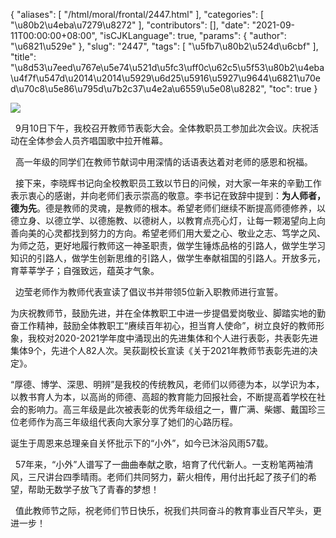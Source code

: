 {
    "aliases": [
        "/html/moral/frontal/2447.html"
    ],
    "categories": [
        "\u80b2\u4eba\u7279\u8272"
    ],
    "contributors": [],
    "date": "2021-09-11T00:00:00+08:00",
    "isCJKLanguage": true,
    "params": {
        "author": "\u6821\u529e"
    },
    "slug": "2447",
    "tags": [
        "\u5fb7\u80b2\u524d\u6cbf"
    ],
    "title": "\u8d53\u7eed\u767e\u5e74\u521d\u5fc3\uff0c\u62c5\u5f53\u80b2\u4eba\u4f7f\u547d\u2014\u2014\u5929\u6d25\u5916\u5927\u9644\u6821\u70ed\u70c8\u5e86\u795d\u7b2c37\u4e2a\u6559\u5e08\u8282",
    "toc": true
}

![](https://cdn.tfls.online/mirror/full/2c3e425b09ecce6c09ed8485f6fb0fce0190872b.jpg)




  9月10日下午，我校召开教师节表彰大会。全体教职员工参加此次会议。庆祝活动在全体参会人员齐唱国歌中拉开帷幕。




  高一年级的同学们在教师节献词中用深情的话语表达着对老师的感恩和祝福。




  接下来，李晓辉书记向全校教职员工致以节日的问候，对大家一年来的辛勤工作表示衷心的感谢，并向老师们表示崇高的敬意。李书记在致辞中提到：**为人师者，德为先**。德是教师的灵魂，是教师的根本。希望老师们继续不断提高师德修养，以德立身、以德立学、以德施教、以德树人，以教育点亮心灯，让每一颗渴望向上向善向美的心灵都找到努力的方向。希望老师们用大爱之心、敬业之志、笃学之风、为师之范，更好地履行教师这一神圣职责，做学生锤炼品格的引路人，做学生学习知识的引路人，做学生创新思维的引路人，做学生奉献祖国的引路人。开放多元，育莘莘学子；自强致远，蕴英才气象。




  边莹老师作为教师代表宣读了倡议书并带领5位新入职教师进行宣誓。




  





为庆祝教师节，鼓励先进，并在全体教职工中进一步提倡爱岗敬业、脚踏实地的勤奋工作精神，鼓励全体教职工“赓续百年初心，担当育人使命”，树立良好的教师形象，我校对2020-2021学年度中涌现出的先进集体和个人进行表彰，共表彰先进集体9个，先进个人82人次。吴荻副校长宣读《关于2021年教师节表彰先进的决定》。



“厚德、博学、深思、明辨”是我校的传统教风，老师们以师德为本，以学识为本，以教书育人为本，以高尚的师德、高超的教育能力回报社会，不断提高着学校在社会的影响力。高三年级是此次被表彰的优秀年级组之一，曹广满、柴娜、戴国珍三位老师作为高三年级组代表向大家分享了她们的心路历程。

  





  





诞生于周恩来总理亲自关怀批示下的“小外”，如今已沐浴风雨57载。




  57年来，“小外”人谱写了一曲曲奉献之歌，培育了代代新人。一支粉笔两袖清风，三尺讲台四季晴雨。老师们共同努力，薪火相传，用付出托起了孩子们的希望，帮助无数学子放飞了青春的梦想！




  值此教师节之际，祝老师们节日快乐，祝我们共同奋斗的教育事业百尺竿头，更进一步！




  






  



